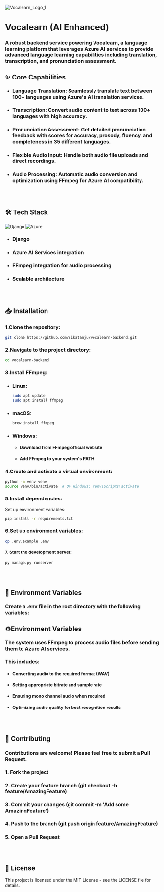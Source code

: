 ![Vocalearn_Logo_1](https://github.com/user-attachments/assets/eea1cf83-f115-4678-b3c6-88e738326827)

<h1>Vocalearn (AI Enhanced)</h1>
<h3>A robust backend service powering Vocalearn, a language learning platform that leverages Azure AI services to provide advanced language learning capabilities including translation, transcription, and pronunciation assessment.</h3>

<h2>✨ Core Capabilities</h2>
<ul>
  <li>
    <h3><b>Language Translation:</b> Seamlessly translate text between 100+ languages using Azure's AI translation services.</h3>
  </li>
  <li>
    <h3><b>Transcription:</b> Convert audio content to text across 100+ languages with high accuracy.</h3>
  </li>
  <li>
    <h3><b>Pronunciation Assessment:</b> Get detailed pronunciation feedback with scores for accuracy, prosody, fluency, and completeness in 35 different languages.</h3>
  </li>
  <li>
    <h3><b>Flexible Audio Input:</b> Handle both audio file uploads and direct recordings.</h3>
  </li>
    <li>
    <h3><b>Audio Processing:</b> Automatic audio conversion and optimization using FFmpeg for Azure AI compatibility.</h3>
  </li>
</ul>

<br />
<br />


<h2>🛠️ Tech Stack</h2>

![Django](https://img.shields.io/badge/django-%23092E20.svg?style=for-the-badge&logo=django&logoColor=white)
![Azure](https://img.shields.io/badge/azure-%230072C6.svg?style=for-the-badge&logo=microsoftazure&logoColor=white)


<ul>
  <li><h3>Django</h3></li>
  <li><h3>Azure AI Services integration</h3></li>
  <li><h3>FFmpeg integration for audio processing</h3></li>
  <li><h3>Scalable architecture</h3></li>
</ul>

<br />
<br />



<h2>📥 Installation</h2>

<h3>1.Clone the repository:</h3>

```bash
git clone https://github.com/sikatanju/vocalearn-backend.git
```
<h3>2.Navigate to the project directory:</h3>

```bash
cd vocalearn-backend
```
<h3>3.Install FFmpeg:</h3>

<ul>
  <li>
    <h3>Linux:</h3>
    
  ```bash
  sudo apt update
  sudo apt install ffmpeg
  ```
  </li>
  <li>
    <h3>macOS:</h3>
    
  ```bash
  brew install ffmpeg
  ```
  </li>
  <li>
    <h3>Windows:</h3>
    <ul>
      <li><h4>Download from FFmpeg official website</h4></li>
      <li><h4>Add FFmpeg to your system's PATH</h4></li>
    </ul>
  </li>
</ul>


<h3>4.Create and activate a virtual environment:</h3>

```bash
python -m venv venv
source venv/bin/activate  # On Windows: venv\Scripts\activate
```
<h3>5.Install dependencies:</h3>
Set up environment variables:

```bash
pip install -r requirements.txt
```

<h3>6.Set up environment variables:</h3>

```bash
cp .env.example .env
```

<h4>7. Start the development server:</h4>

```bash
py manage.py runserver
```

<br />
<br />


<h2>🔑 Environment Variables</h2>

<h3>Create a <span>.env</span> file in the root directory with the following variables:</h3>


<h2>⚙️Environment Variables</h2>
<h3>The system uses FFmpeg to process audio files before sending them to Azure AI services.</h3>
 
<h3>This includes:</h3>
<ul>
  <li><h4>Converting audio to the required format (WAV)</h4></li>
  <li><h4>Setting appropriate bitrate and sample rate</h4></li>
  <li><h4>Ensuring mono channel audio when required</h4></li>
  <li><h4>Optimizing audio quality for best recognition results</h4></li>
</ul>

<br />
<br />

<h2>🤝 Contributing</h2>

<h3>Contributions are welcome! Please feel free to submit a Pull Request.</h3>

<h3>1. Fork the project</h3>
<h3>2. Create your feature branch (git checkout -b feature/AmazingFeature)</h3>
<h3>3. Commit your changes (git commit -m 'Add some AmazingFeature')</h3>
<h3>4. Push to the branch (git push origin feature/AmazingFeature)</h3>
<h3>5. Open a Pull Request</h3>

<br />
<br />
<h2>📝 License</h2>

This project is licensed under the MIT License - see the LICENSE file for details.
